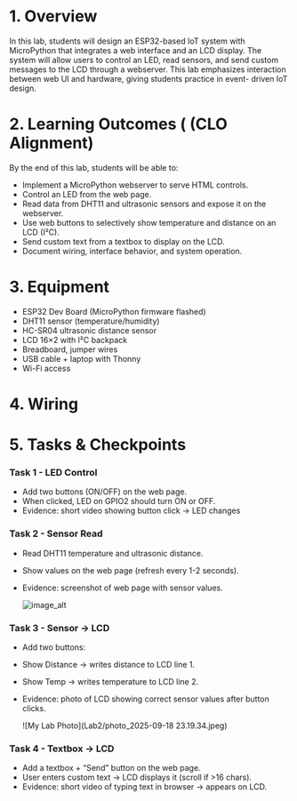 # 1. Overview

In this lab, students will design an ESP32-based IoT system with MicroPython that integrates a
web interface and an LCD display. The system will allow users to control an LED, read sensors,
and send custom messages to the LCD through a webserver.
This lab emphasizes interaction between web UI and hardware, giving students practice in event-
driven IoT design.

# 2. Learning Outcomes ( (CLO Alignment)
By the end of this lab, students will be able to:
- Implement a MicroPython webserver to serve HTML controls.
- Control an LED from the web page.
- Read data from DHT11 and ultrasonic sensors and expose it on the webserver.
- Use web buttons to selectively show temperature and distance on an LCD (I²C).
- Send custom text from a textbox to display on the LCD.
- Document wiring, interface behavior, and system operation.

# 3. Equipment
- ESP32 Dev Board (MicroPython firmware flashed)
- DHT11 sensor (temperature/humidity)
- HC-SR04 ultrasonic distance sensor
- LCD 16×2 with I²C backpack
- Breadboard, jumper wires
- USB cable + laptop with Thonny
- Wi-Fi access

# 4. Wiring

# 5. Tasks & Checkpoints

### Task 1 - LED Control 
- Add two buttons (ON/OFF) on the web page.
- When clicked, LED on GPIO2 should turn ON or OFF.
- Evidence: short video showing button click → LED changes

### Task 2 - Sensor Read 
- Read DHT11 temperature and ultrasonic distance.
- Show values on the web page (refresh every 1-2 seconds).
- Evidence: screenshot of web page with sensor values.

  ![image_alt](https://github.com/mleanggg/IOT-class-AUPP-2025-Taing-Muyleang_Group9/blob/3eadda321d22e4631a5f85b9fa556695c73e44fc/Lab2/photo_2025-09-18%2023.19.34.jpeg?raw=true)


### Task 3 - Sensor → LCD 
- Add two buttons:
- Show Distance → writes distance to LCD line 1.
- Show Temp → writes temperature to LCD line 2.
- Evidence: photo of LCD showing correct sensor values after button clicks.

  ![My Lab Photo](Lab2/photo_2025-09-18 23.19.34.jpeg)


### Task 4 - Textbox → LCD 
- Add a textbox + “Send” button on the web page.
- User enters custom text → LCD displays it (scroll if >16 chars).
- Evidence: short video of typing text in browser → appears on LCD.



